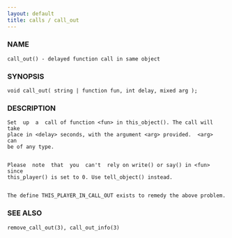 ```yaml
---
layout: default
title: calls / call_out
---
```






### NAME
    call_out() - delayed function call in same object


### SYNOPSIS
    void call_out( string | function fun, int delay, mixed arg );


### DESCRIPTION
    Set  up  a  call of function <fun> in this_object(). The call will take
    place in <delay> seconds, with the argument <arg> provided.  <arg>  can
    be of any type.


    Please  note  that  you  can't  rely on write() or say() in <fun> since
    this_player() is set to 0. Use tell_object() instead.


    The define THIS_PLAYER_IN_CALL_OUT exists to remedy the above problem.


### SEE ALSO
    remove_call_out(3), call_out_info(3)



